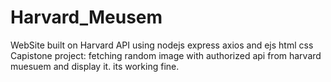 # Harvard_Meusem
WebSite built on Harvard API
using nodejs express axios and ejs html css
Capistone project: 
fetching random image with authorized api from harvard muesuem and display it.
its working fine.

